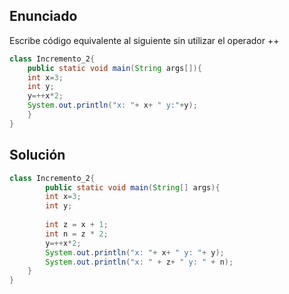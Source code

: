 ## Enunciado

Escribe código equivalente al siguiente sin utilizar el operador ++

```java
class Incremento_2{
    public static void main(String args[]){
    int x=3;
    int y;
    y=++x*2;
    System.out.println("x: "+ x+ " y:"+y);
    }
}
``` 

## Solución 

```java
class Incremento_2{
        public static void main(String[] args){
    	int x=3;
        int y;
        
        int z = x + 1;
        int n = z * 2;
        y=++x*2;
        System.out.println("x: "+ x+ " y: "+ y);
        System.out.println("x: " + z+ " y: " + n);
    }
}
```